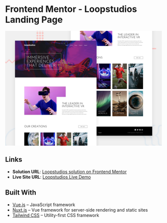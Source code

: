 # Frontend Mentor - Loopstudios Landing Page

![Design preview for the Loopstudios landing page coding challenge](preview.jpg)

## Links

- **Solution URL**: [Loopstudios solution on Frontend Mentor](https://loopstudios-landing-page-m.netlify.app/)
- **Live Site URL**: [Loopstudios Live Demo](https://loopstudios-landing-page-m.netlify.app/)

## Built With

- [Vue.js](https://vuejs.org/) – JavaScript framework
- [Nuxt.js](https://nuxt.com/) – Vue framework for server-side rendering and static sites
- [Tailwind CSS](https://tailwindcss.com/) – Utility-first CSS framework

